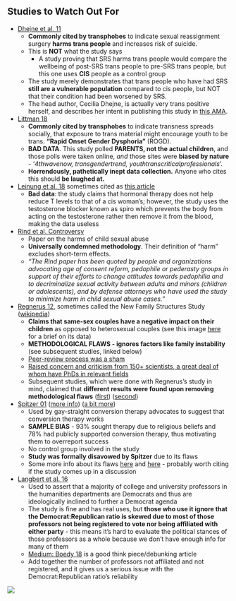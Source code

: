 ## Studies to Watch Out For

*   [Dhejne et al. 11](https://www.ncbi.nlm.nih.gov/pubmed/21364939)
    *   **Commonly cited by transphobes** to indicate sexual reassignment surgery **harms trans people** and increases risk of suicide.
    *   This is **NOT** what the study says
        *   A study proving that SRS harms trans people would compare the wellbeing of post-SRS trans people to pre-SRS trans people, but this one uses **CIS** people as a control group
    *   The study merely demonstrates that trans people who have had SRS **still are a vulnerable population** compared to cis people, but NOT that their condition had been worsened by SRS.
    *   The head author, Cecilia Dhejne, is actually very trans positive herself, and describes her intent in publishing this study in [this AMA](https://www.reddit.com/r/science/comments/6q3e8v/science_ama_series_im_cecilia_dhejne_a_fellow_of/dkuk2tr?utm_source=share&utm_medium=web2x). 
*   [Littman 18](https://journals.plos.org/plosone/article?id=10.1371/journal.pone.0202330)
    *   **Commonly cited by transphobes** to indicate transness spreads socially, that exposure to trans material might encourage youth to be trans. **“Rapid Onset Gender Dysphoria”** (ROGD).
    *   **BAD DATA**. This study polled **PARENTS, not the actual children**, and those polls were taken online, _and_ those sites were **biased by nature** - ‘_4thwavenow, transgendertrend, youthtranscriticalprofessionals_’.
    *   **Horrendously, pathetically inept data collection.** Anyone who cites this should **be laughed at.**
*   [Leinung et al. 18](https://www.ncbi.nlm.nih.gov/pmc/articles/PMC5944393/) sometimes cited as [this article](https://www.bumc.bu.edu/busm/2018/02/20/medicine-alone-does-not-completely-suppress-testosterone-levels-among-transgender-women/)
    *   **Bad data**: the study claims that hormonal therapy does not help reduce T levels to that of a cis woman’s; however, the study uses the testosterone blocker known as spiro which prevents the body from acting on the testosterone rather then remove it from the blood, making the data useless
*   [Rind et al. Controversy](https://en.wikipedia.org/wiki/Rind_et_al._controversy)
    *   Paper on the harms of child sexual abuse
    *   **Universally condemned methodology**. Their definition of “harm” excludes short-term effects.
    *   _“The Rind paper has been quoted by people and organizations advocating age of consent reform, pedophile or pederasty groups in support of their efforts to change attitudes towards pedophilia and to decriminalize sexual activity between adults and minors (children or adolescents), and by defense attorneys who have used the study to minimize harm in child sexual abuse cases.”_
*   [Regnerus 12](https://www.sciencedirect.com/science/article/abs/pii/S0049089X12000610), sometimes called the New Family Structures Study ([wikipedia](https://en.wikipedia.org/wiki/New_Family_Structures_Study))
    *   **Claims that same-sex couples have a negative impact on their children** as opposed to heterosexual couples (see this image [here](https://cdn.discordapp.com/attachments/695440504057495642/695464817057595442/1568074204241.png) for a brief on its data)
    *   **METHODOLOGICAL FLAWS - ignores factors like family instability** (see subsequent studies, linked below)
    *   [Peer-review process was a sham](https://www.sciencedirect.com/science/article/abs/pii/S0049089X12001652)
    *   [Raised concern and criticism from 150+ scientists, a great deal of whom have PhDs in relevant fields](https://www.impactprogram.org/wp-content/uploads/2012/07/Letter-to-the-editors-and-advisory-editors-of-Social-Science-Research.pdf)
    *   Subsequent studies, which were done with Regnerus’s study in mind, claimed that **different results were found upon removing methodological flaws** ([first](https://www.sciencedirect.com/science/article/abs/pii/S0049089X1500085X)) ([second](https://www.sociologicalscience.com/articles-v2-23-478/))
*   [Spitzer 01](https://www.ncbi.nlm.nih.gov/pubmed/14567650/) ([more info](https://en.wikipedia.org/wiki/Conversion_therapy#Analysis_of_the_May_2001_Spitzer_report)) ([a bit more](https://en.wikipedia.org/wiki/Robert_Spitzer_(psychiatrist)#On_homosexuality))
    *   Used by gay-straight conversion therapy advocates to suggest that conversion therapy works
    *   **SAMPLE BIAS** - 93% sought therapy due to religious beliefs and 78% had publicly supported conversion therapy, thus motivating them to overreport success
    *   No control group involved in the study
    *   **Study was formally disavowed by Spitzer** due to its flaws
    *   Some more info about its flaws [here](https://psychology.ucdavis.edu/rainbow/html/facts_changing.html) and [here](https://www.researchgate.net/publication/287322196_Understanding_the_self-reports_of_reparative_therapy_successes) - probably worth citing if the study comes up in a discussion
*   [Langbert et al. 16](https://econjwatch.org/articles/faculty-voter-registration-in-economics-history-journalism-communications-law-and-psychology)
    *   Used to assert that a majority of college and university professors in the humanities departments are Democrats and thus are ideologically inclined to further a Democrat agenda
    *   The study is fine and has real uses, but **those who use it ignore that the Democrat:Republican ratio is skewed due to most of those professors not being registered to vote nor being affiliated with either party** - this means it’s hard to evaluate the political stances of those professors as a whole because we don’t have enough info for many of them
    *   [Medium: Boedy 18](https://medium.com/@mboedy/debunking-charlie-kirk-and-prageru-on-liberal-professors-b6f2af0fbf7f) is a good think piece/debunking article
    * Add together the number of professors not affiliated and not registered, and it gives us a serious issue with the Democrat:Republican ratio’s reliability

![](https://github.com/NB419/source-library/blob/master/images/studies%20to%20watch%20out%20for.png?raw=true)
